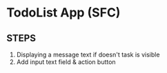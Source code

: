 # TodoList App (SFC)

## STEPS ##

1. Displaying a message text if doesn't task is visible
2. Add input text field & action button